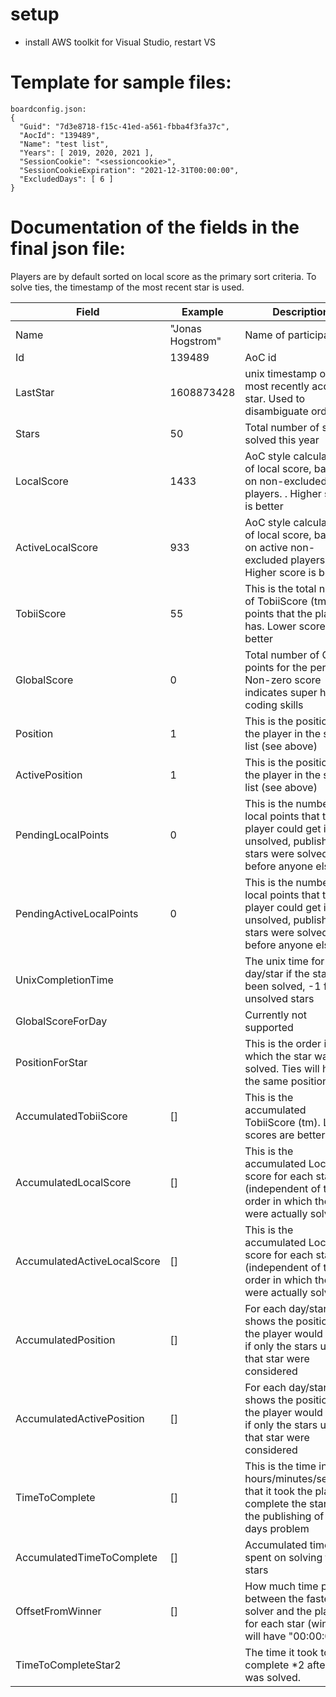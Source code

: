# setup
* install AWS toolkit for Visual Studio, restart VS

# Template for sample files:

```
boardconfig.json: 
{
  "Guid": "7d3e8718-f15c-41ed-a561-fbba4f3fa37c",
  "AocId": "139489",
  "Name": "test list",
  "Years": [ 2019, 2020, 2021 ],
  "SessionCookie": "<sessioncookie>",
  "SessionCookieExpiration": "2021-12-31T00:00:00",
  "ExcludedDays": [ 6 ]
}
```

# Documentation of the fields in the final json file:

Players are by default sorted on local score as the primary sort criteria. To solve ties, the timestamp of the most recent star is used.


| Field | Example | Description |
| ----- | ------- | ----------- |
| Name | "Jonas Hogstrom" | Name of participant |
| Id | 139489| AoC id|
| LastStar | 1608873428 | unix timestamp of the most recently acquired star. Used to disambiguate order |
| Stars | 50 | Total number of stars solved this year|
| LocalScore | 1433 | AoC style calculation of local score, based on non-excluded players. . Higher score is better |
| ActiveLocalScore | 933 | AoC style calculation of local score, based on active non-excluded players. Higher score is better |
| TobiiScore | 55 | This is the total number of TobiiScore (tm) points that the player has. Lower score is better |
| GlobalScore | 0 | Total number of Global points for the person. Non-zero score indicates super human coding skills |
| Position | 1 | This is the position of the player in the sorted list (see above) |
| ActivePosition | 1 | This is the position of the player in the sorted list (see above) |
| PendingLocalPoints | 0 | This is the number of local points that the player could get if all unsolved, published stars were solved before anyone else|
| PendingActiveLocalPoints | 0 | This is the number of local points that the player could get if all unsolved, published stars were solved before anyone else|
| UnixCompletionTime |  | The unix time for each day/star if the star has been solved, -1 for unsolved stars|
| GlobalScoreForDay |  | Currently not supported |
| PositionForStar |  | This is the order in which the star was solved. Ties will have the same position|
| AccumulatedTobiiScore | [] | This is the accumulated TobiiScore (tm). Lower scores are better |
| AccumulatedLocalScore | [] | This is the accumulated Local score for each star (independent of the order in which the stars were actually solved)|
| AccumulatedActiveLocalScore | [] | This is the accumulated Local score for each star (independent of the order in which the stars were actually solved)|
| AccumulatedPosition | [] | For each day/star, this shows the position that the player would have if only the stars until that star were considered |
| AccumulatedActivePosition | [] | For each day/star, this shows the position that the player would have if only the stars until that star were considered |
| TimeToComplete | [] | This is the time in hours/minutes/seconds that it took the player to complete the star from the publishing of the days problem |
| AccumulatedTimeToComplete | [] | Accumulated time spent on solving the stars|
| OffsetFromWinner | [] | How much time passed between the fastest solver and the player for each star (winners will have "00:00:00") |
| TimeToCompleteStar2 | | The time it took to complete *2 after *1 was solved. |  